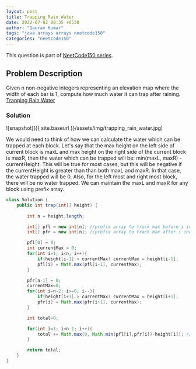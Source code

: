 ```yaml
---
layout: post
title: Trapping Rain Water
date: 2022-07-02 00:35 +0530
author: "Gaurav Kumar"
tags: "java arrays arrays neetcode150"
categories: "neetcode150"
---
```


This question is part of [NeetCode150 series](https://neetcode.io/practice).  

## Problem Description

Given n non-negative integers representing an elevation map where the width of each bar is 1, compute how much water it can trap after raining.
[Trapping Rain Water](https://leetcode.com/problems/trapping-rain-water/)

### Solution

![snapshot]({{ site.baseurl }}/assets/img/trapping_rain_water.jpg)

We would need to think of how we can calculate the water which can be trapped at each block. Let's say that the max height on the left side of current block is maxL and max height on the right side of the current block is maxR, then the water which can be trapped will be: min(maxL, maxR) - currentHeight. This will be true for most cases, but this will be negative if the currentHeight is greater than than both maxL and maxR. In that case, the water trapped will be 0. Also, for the left most and right most block, there will be no water trapped. We can maintain the maxL and maxR for any block using prefix array.

```java
class Solution {
    public int trap(int[] height) {
        
        int n = height.length;

        int[] pfl = new int[n]; //prefix array to track max before i index
        int[] pfr = new int[n]; //prefix array to track max after i index

        pfl[0] = 0;
        int currentMax = 0;
        for(int i=1; i<n; i++){
            if(height[i-1] > currentMax) currentMax = height[i-1];
            pfl[i] = Math.max(pfl[i-1], currentMax);
        }

        pfr[n-1] = 0;
        currentMax=0;
        for(int i=n-2; i>=0; i--){
            if(height[i+1] > currentMax) currentMax = height[i+1];
            pfr[i] = Math.max(pfr[i+1], currentMax);
        }

        int total=0;

        for(int i=1; i<n-1; i++){
            total += Math.max(0, Math.min(pfl[i],pfr[i])-height[i]); //If the currentHeight is more than the max on left and right both, take 0.
        }

        return total;
    }
}
```

